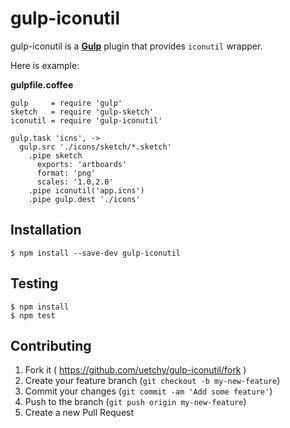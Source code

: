 # gulp-iconutil

gulp-iconutil is a [__Gulp__](http://gulpjs.com/) plugin that provides `iconutil` wrapper.

Here is example:

__gulpfile.coffee__

```node
gulp     = require 'gulp'
sketch   = require 'gulp-sketch'
iconutil = require 'gulp-iconutil'

gulp.task 'icns', ->
  gulp.src './icons/sketch/*.sketch'
    .pipe sketch
      exports: 'artboards'
      format: 'png'
      scales: '1.0,2.0'
    .pipe iconutil('app.icns')
    .pipe gulp.dest './icons'
```

## Installation

```console
$ npm install --save-dev gulp-iconutil
```

## Testing

```console
$ npm install
$ npm test
```

## Contributing

1. Fork it ( https://github.com/uetchy/gulp-iconutil/fork )
2. Create your feature branch (`git checkout -b my-new-feature`)
3. Commit your changes (`git commit -am 'Add some feature'`)
4. Push to the branch (`git push origin my-new-feature`)
5. Create a new Pull Request
